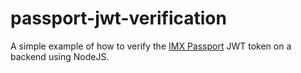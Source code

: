 # passport-jwt-verification

A simple example of how to verify the [IMX Passport](https://docs.immutable.com/docs/x/passport/validate-passport-jwt#how-to-validate-jwts) JWT token on a backend using NodeJS.

